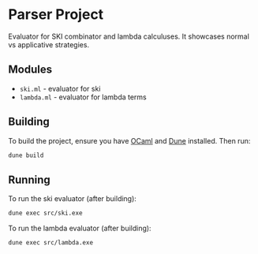 
# Parser Project

Evaluator for SKI combinator and lambda calculuses. It showcases normal vs applicative strategies.

## Modules

- `ski.ml` - evaluator for ski 
- `lambda.ml` - evaluator for lambda terms

## Building

To build the project, ensure you have [OCaml](https://ocaml.org/) and [Dune](https://dune.build/) installed. Then run:

```sh
dune build
```

## Running

To run the ski evaluator (after building):

```sh
dune exec src/ski.exe
```

To run the lambda evaluator (after building):

```sh
dune exec src/lambda.exe
```
